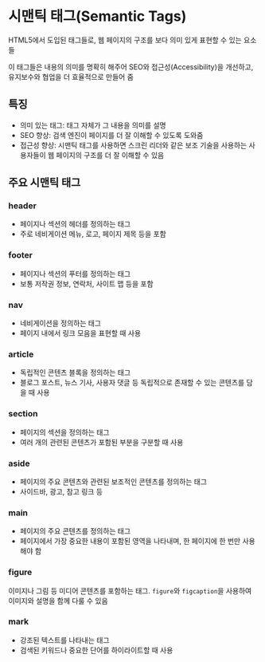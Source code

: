 # 시맨틱 태그(Semantic Tags)

HTML5에서 도입된 태그들로, 웹 페이지의 구조를 보다 의미 있게 표현할 수 있는 요소들

이 태그들은 내용의 의미를 명확히 해주어 SEO와 접근성(Accessibility)을 개선하고, 유지보수와 협업을 더 효율적으로 만들어 줌

## 특징

- 의미 있는 태그: 태그 자체가 그 내용을 의미를 설명
- SEO 향상: 검색 엔진이 페이지를 더 잘 이해할 수 있도록 도와줌
- 접근성 향상: 시맨틱 태그를 사용하면 스크린 리더와 같은 보조 기술을 사용하는 사용자들이 웹 페이지의 구조를 더 잘 이해할 수 있음

## 주요 시맨틱 태그

### header

- 페이지나 섹션의 헤더를 정의하는 태그
- 주로 네비게이션 메뉴, 로고, 페이지 제목 등을 포함

### footer

- 페이지나 섹션의 푸터를 정의하는 태그
- 보통 저작권 정보, 연락처, 사이트 맵 등을 포함

### nav

- 네비게이션을 정의하는 태그
- 페이지 내에서 링크 모음을 표현할 때 사용

### article

- 독립적인 콘텐츠 블록을 정의하는 태그
- 블로그 포스트, 뉴스 기사, 사용자 댓글 등 독립적으로 존재할 수 있는 콘텐츠를 담을 때 사용

### section

- 페이지의 섹션을 정의하는 태그
- 여러 개의 관련된 콘텐츠가 포함된 부분을 구분할 때 사용

### aside

- 페이지의 주요 콘텐츠와 관련된 보조적인 콘텐츠를 정의하는 태그
- 사이드바, 광고, 참고 링크 등

### main

- 페이지의 주요 콘텐츠를 정의하는 태그
- 페이지에서 가장 중요한 내용이 포함된 영역을 나타내며, 한 페이지에 한 번만 사용해야 함

### figure

이미지나 그림 등 미디어 콘텐츠를 포함하는 태그.
`figure`와 `figcaption`을 사용하여 이미지와 설명을 함께 다룰 수 있음

### mark

- 강조된 텍스트를 나타내는 태그
- 검색된 키워드나 중요한 단어를 하이라이트할 때 사용
